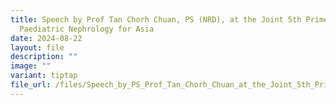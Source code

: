 ```yaml
---
title: Speech by Prof Tan Chorh Chuan, PS (NRD), at the Joint 5th Primer in
  Paediatric Nephrology for Asia
date: 2024-08-22
layout: file
description: ""
image: ""
variant: tiptap
file_url: /files/Speech_by_PS_Prof_Tan_Chorh_Chuan_at_the_Joint_5th_Primer_in_Paediatric_Nephrology_for_Asia.pdf
---
```

